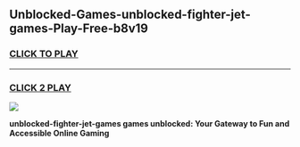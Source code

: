 
## Unblocked-Games-unblocked-fighter-jet-games-Play-Free-b8v19
<h3>
<a href="https://premium76.site?title=unblocked-fighter-jet-games&ref=18A1">CLICK TO PLAY</a></h3>
<hr>

<h3>
<a href="https://premium76.site?title=unblocked-fighter-jet-games&ref=18A1">CLICK 2 PLAY</a>
  
</h3>

<a href="https://premium76.site?title=unblocked-fighter-jet-games&ref=18A1"><img src="https://clearcache.store/games.png"></a>


**unblocked-fighter-jet-games games unblocked: Your Gateway to Fun and Accessible Online Gaming**
